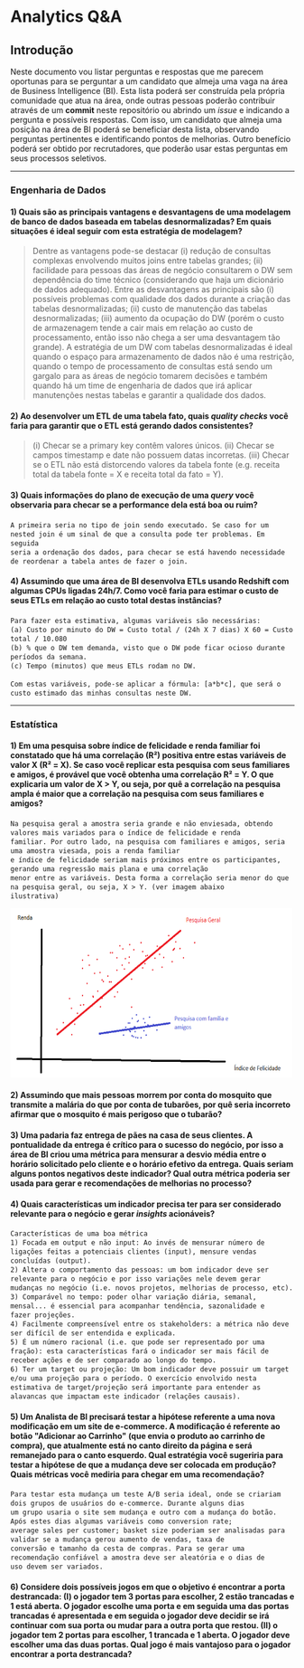 # Analytics Q&A

## Introdução

Neste documento vou listar perguntas e respostas que me parecem oportunas para se
perguntar a um candidato que almeja uma vaga na área de Business Intelligence (BI).
Esta lista poderá ser construída pela própria comunidade que atua na área,
onde outras pessoas poderão contribuir através de um **commit** neste repositório ou
abrindo um *issue* e indicando a pergunta e possíveis respostas. Com isso, um candidato que
almeja uma posição na área de BI poderá se beneficiar desta lista, observando
perguntas pertinentes e identificando pontos de melhorias. Outro benefício poderá ser
obtido por recrutadores, que poderão usar estas perguntas em seus processos seletivos.

--------------------------------------------------------------------------------------------

### Engenharia de Dados

#### 1) Quais são as principais vantagens e desvantagens de uma modelagem de banco de dados baseada em tabelas desnormalizadas? Em quais situações é ideal seguir com esta estratégia de modelagem?

> Dentre as vantagens pode-se destacar (i) redução de consultas complexas envolvendo muitos joins entre tabelas grandes; (ii) facilidade para pessoas das áreas de negócio consultarem o DW sem dependência do time técnico (considerando que haja um dicionário de dados adequado). Entre as desvantagens as principais são (i) possíveis problemas com qualidade dos dados durante a criação das tabelas desnormalizadas; (ii) custo de manutenção das tabelas desnormalizadas; (iii) aumento da ocupação do DW (porém o custo de armazenagem tende a cair mais em relação ao custo de processamento, então isso não chega a ser uma desvantagem tão grande). A estratégia de um DW com tabelas desnormalizadas é ideal quando o espaço para armazenamento de dados não é uma restrição, quando o tempo de processamento de consultas está sendo um gargalo para as áreas de negócio tomarem decisões e também quando há um time de engenharia de dados que irá aplicar manutenções nestas tabelas e garantir a qualidade dos dados.

#### 2) Ao desenvolver um ETL de uma tabela fato, quais *quality checks* você faria para garantir que o ETL está gerando dados consistentes?

> (i)   Checar se a primary key contêm valores únicos.
> (ii)  Checar se campos timestamp e date não possuem datas incorretas.
> (iii) Checar se o ETL não está distorcendo valores da tabela fonte (e.g. receita total da tabela fonte = X e receita total da fato = Y).

#### 3) Quais informações do plano de execução de uma *query* você observaria para checar se a performance dela está boa ou ruim?

```
A primeira seria no tipo de join sendo executado. Se caso for um nested join é um sinal de que a consulta pode ter problemas. Em seguida
seria a ordenação dos dados, para checar se está havendo necessidade de reordenar a tabela antes de fazer o join.
```

#### 4) Assumindo que uma área de BI desenvolva ETLs usando Redshift com algumas CPUs ligadas 24h/7. Como você faria para estimar o custo de seus ETLs em relação ao custo total destas instâncias?

```
Para fazer esta estimativa, algumas variáveis são necessárias:
(a) Custo por minuto do DW = Custo total / (24h X 7 dias) X 60 = Custo total / 10.080
(b) % que o DW tem demanda, visto que o DW pode ficar ocioso durante períodos da semana.
(c) Tempo (minutos) que meus ETLs rodam no DW.

Com estas variáveis, pode-se aplicar a fórmula: [a*b*c], que será o custo estimado das minhas consultas neste DW.
```

--------------------------------------------------------------------------------------------

### Estatística

#### 1) Em uma pesquisa sobre índice de felicidade e renda familiar foi constatado que há uma correlação (R²) positiva entre estas variáveis de valor X (R² = X). Se caso você replicar esta pesquisa com seus familiares e amigos, é provável que você obtenha uma correlação R² = Y. O que explicaria um valor de X > Y, ou seja, por quê a correlação na pesquisa ampla é maior que a correlação na pesquisa com seus familiares e amigos?

```
Na pesquisa geral a amostra seria grande e não enviesada, obtendo valores mais variados para o índice de felicidade e renda
familiar. Por outro lado, na pesquisa com familiares e amigos, seria uma amostra viesada, pois a renda familiar
e índice de felicidade seriam mais próximos entre os participantes, gerando uma regressão mais plana e uma correlação
menor entre as variáveis. Desta forma a correlação seria menor do que na pesquisa geral, ou seja, X > Y. (ver imagem abaixo
ilustrativa)
```

<img src="https://github.com/FranciscoPiccolo/franciscopiccolo.github.io/blob/master/Code%20Repository/03.analytics_qa_20211213/images/image_1.1.png" width="500" height="300" />

#### 2) Assumindo que mais pessoas morrem por conta do mosquito que transmite a malária do que por conta de tubarões, por quê seria incorreto afirmar que o mosquito é mais perigoso que o tubarão?

#### 3) Uma padaria faz entrega de pães na casa de seus clientes. A pontualidade da entrega é crítico para o sucesso do negócio, por isso a área de BI criou uma métrica para mensurar a desvio média entre o horário solicitado pelo cliente e o horário efetivo da entrega. Quais seriam alguns pontos negativos deste indicador? Qual outra métrica poderia ser usada para gerar e recomendações de melhorias no processo?

#### 4) Quais características um indicador precisa ter para ser considerado relevante para o negócio e gerar *insights* acionáveis?

```
Características de uma boa métrica
1) Focada em output e não input: Ao invés de mensurar número de ligações feitas a potenciais clientes (input), mensure vendas
concluídas (output).
2) Altera o comportamento das pessoas: um bom indicador deve ser relevante para o negócio e por isso variações nele devem gerar
mudanças no negócio (i.e. novos projetos, melhorias de processo, etc).
3) Comparável no tempo: poder olhar variação diária, semanal, mensal... é essencial para acompanhar tendência, sazonalidade e
fazer projeções.
4) Facilmente compreensível entre os stakeholders: a métrica não deve ser difícil de ser entendida e explicada.
5) É um número racional (i.e. que pode ser representado por uma fração): esta características fará o indicador ser mais fácil de
receber ações e de ser comparado ao longo do tempo.
6) Ter um target ou projeção: Um bom indicador deve possuir um target e/ou uma projeção para o período. O exercício envolvido nesta
estimativa de target/projeção será importante para entender as alavancas que impactam este indicador (relações causais).
```

#### 5) Um Analista de BI precisará testar a hipótese referente a uma nova modificação em um site de e-commerce. A modificação é referente ao botão "Adicionar ao Carrinho" (que envia o produto ao carrinho de compra), que atualmente está no canto direito da página e será remanejado para o canto esquerdo. Qual estratégia você sugeriria para testar a hipótese de que a mudança deve ser colocada em produção? Quais métricas você mediria para chegar em uma recomendação?

```
Para testar esta mudança um teste A/B seria ideal, onde se criariam dois grupos de usuários do e-commerce. Durante alguns dias
um grupo usaria o site sem mudança e outro com a mudança do botão. Após estes dias algumas variáveis como conversion rate;
average sales per customer; basket size poderiam ser analisadas para validar se a mudança gerou aumento de vendas, taxa de
conversão e tamanho da cesta de compras. Para se gerar uma recomendação confiável a amostra deve ser aleatória e o dias de
uso devem ser variados.
```

#### 6) Considere dois possíveis jogos em que o objetivo é encontrar a porta destrancada: (I) o jogador tem 3 portas para escolher, 2 estão trancadas e 1 está aberta. O jogador escolhe uma porta e em seguida uma das portas trancadas é apresentada e em seguida o jogador deve decidir se irá continuar com sua porta ou mudar para a outra porta que restou. (II) o jogador tem 2 portas para escolher, 1 trancada e 1 aberta. O jogador deve escolher uma das duas portas. Qual jogo é mais vantajoso para o jogador encontrar a porta destrancada?
